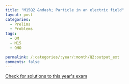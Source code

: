 ```yaml
---
title: "M15Q2 &ndash; Particle in an electric field"
layout: post
categories:
  - Prelims
  - Problems
tags:
  - QM
  - M15
  - QHO

permalink: /:categories/:year/:month/Q2:output_ext
comments: false
---
```

<object data="2015M2Q.pdf" type="application/pdf" width="100%" height="500"></object>
<div class="message"><a href='https://princetonprelim.com/prelim/33/'>Check for solutions to this year's exam</a></div>